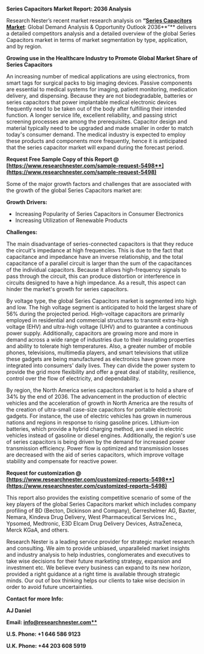 ﻿<a name="_hlk152340055"></a>**Series Capacitors Market Report: 2036 Analysis**

Research Nester’s recent market research analysis on **“[Series Capacitors Market](https://www.researchnester.com/reports/series-capacitor-market/5498)**: Global Demand Analysis & Opportunity Outlook 2036**”** delivers a detailed competitors analysis and a detailed overview of the global Series Capacitors market in terms of market segmentation by type, application, and by region. 

**Growing use in the Healthcare Industry to Promote Global Market Share of Series Capacitors** 

An increasing number of medical applications are using electronics, from smart tags for surgical packs to big imaging devices. Passive components are essential to medical systems for imaging, patient monitoring, medication delivery, and dispensing. Because they are not biodegradable, batteries or series capacitors that power implantable medical electronic devices frequently need to be taken out of the body after fulfilling their intended function. A longer service life, excellent reliability, and passing strict screening processes are among the prerequisites. Capacitor design and material typically need to be upgraded and made smaller in order to match today's consumer demand. The medical industry is expected to employ these products and components more frequently, hence it is anticipated that the series capacitor market will expand during the forecast period. 

**Request Free Sample Copy of this Report @ [https://www.researchnester.com/sample-request-5498**](https://www.researchnester.com/sample-request-5498)**

Some of the major growth factors and challenges that are associated with the growth of the global Series Capacitors market are:

**Growth Drivers:**

- Increasing Popularity of Series Capacitors in Consumer Electronics 
- Increasing Utilization of Renewable Products

**Challenges:**

The main disadvantage of series-connected capacitors is that they reduce the circuit's impedance at high frequencies. This is due to the fact that capacitance and impedance have an inverse relationship, and the total capacitance of a parallel circuit is larger than the sum of the capacitances of the individual capacitors. Because it allows high-frequency signals to pass through the circuit, this can produce distortion or interference in circuits designed to have a high impedance. As a result, this aspect can hinder the market's growth for series capacitors. 

By voltage type, the global Series Capacitors market is segmented into high and low. The high voltage segment is anticipated to hold the largest share of 56% during the projected period. High-voltage capacitors are primarily employed in residential and commercial structures to transmit extra-high voltage (EHV) and ultra-high voltage (UHV) and to guarantee a continuous power supply. Additionally, capacitors are growing more and more in demand across a wide range of industries due to their insulating properties and ability to tolerate high temperatures. Also, a greater number of mobile phones, televisions, multimedia players, and smart televisions that utilize these gadgets are being manufactured as electronics have grown more integrated into consumers' daily lives. They can divide the power system to provide the grid more flexibility and offer a great deal of stability, resilience, control over the flow of electricity, and dependability. 

By region, the North America series capacitors market is to hold a share of 34% by the end of 2036. The advancement in the production of electric vehicles and the acceleration of growth in North America are the results of the creation of ultra-small case-size capacitors for portable electronic gadgets. For instance, the use of electric vehicles has grown in numerous nations and regions in response to rising gasoline prices. Lithium-ion batteries, which provide a hybrid charging method, are used in electric vehicles instead of gasoline or diesel engines. Additionally, the region's use of series capacitors is being driven by the demand for increased power transmission efficiency. Power flow is optimized and transmission losses are decreased with the aid of series capacitors, which improve voltage stability and compensate for reactive power.

**Request for customization @ [https://www.researchnester.com/customized-reports-5498**](https://www.researchnester.com/customized-reports-5498)**

This report also provides the existing competitive scenario of some of the key players of the global Series Capacitors market which includes company profiling of BD (Becton, Dickinson and Company), Gerreshelmer AG, Baxter, Nemara, Kindeva Drug Delivery, West Pharmaceutical Services Inc., Ypsomed, Medtronic, E3D Elcam Drug Delivery Devices, AstraZeneca, Merck KGaA, and others.      

Research Nester is a leading service provider for strategic market research and consulting. We aim to provide unbiased, unparalleled market insights and industry analysis to help industries, conglomerates and executives to take wise decisions for their future marketing strategy, expansion and investment etc. We believe every business can expand to its new horizon, provided a right guidance at a right time is available through strategic minds. Our out of box thinking helps our clients to take wise decision in order to avoid future uncertainties.

**Contact for more Info:**

**AJ Daniel**

**Email: [info@researchnester.com**](mailto:info@researchnester.com)**

**U.S. Phone: +1 646 586 9123** 

**U.K. Phone: +44 203 608 5919**
